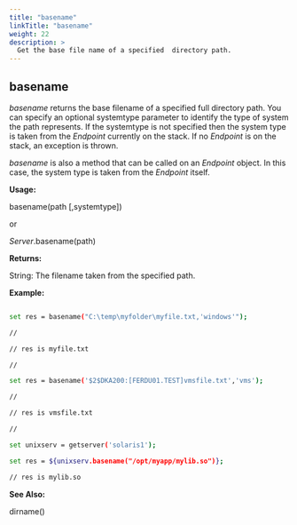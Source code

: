 ```yaml
---
title: "basename"
linkTitle: "basename"
weight: 22
description: >
  Get the base file name of a specified  directory path.
---
```




## basename

_basename_ returns the base filename of a specified full directory path. You can specify an optional systemtype parameter to identify the type of system the path represents. If the systemtype is not specified then the system type is taken from the _Endpoint_ currently on the stack. If no _Endpoint_ is on the stack, an exception is thrown.

_basename_ is also a method that can be called on an _Endpoint_ object. In this case, the system type is taken from the _Endpoint_ itself.

**Usage:**

basename(path [,systemtype])

or

_Server_.basename(path)

**Returns:**

String: The filename taken from the specified path.

**Example:**

```bash

set res = basename("C:\temp\myfolder\myfile.txt,'windows'");

//

// res is myfile.txt

//

set res = basename('$2$DKA200:[FERDU01.TEST]vmsfile.txt','vms');

//

// res is vmsfile.txt

//

set unixserv = getserver('solaris1');

set res = ${unixserv.basename("/opt/myapp/mylib.so")};

// res is mylib.so
```

**See Also:**

dirname()
